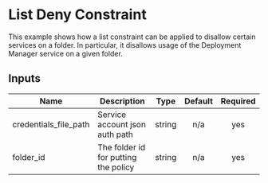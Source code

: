 # List Deny Constraint
This example shows how a list constraint can be applied to disallow certain services on a folder. In particular, it disallows usage of the Deployment Manager service on a given folder.

<!-- BEGINNING OF PRE-COMMIT-TERRAFORM DOCS HOOK -->
## Inputs

| Name | Description | Type | Default | Required |
|------|-------------|:----:|:-----:|:-----:|
| credentials\_file\_path | Service account json auth path | string | n/a | yes |
| folder\_id | The folder id for putting the policy | string | n/a | yes |

<!-- END OF PRE-COMMIT-TERRAFORM DOCS HOOK -->
